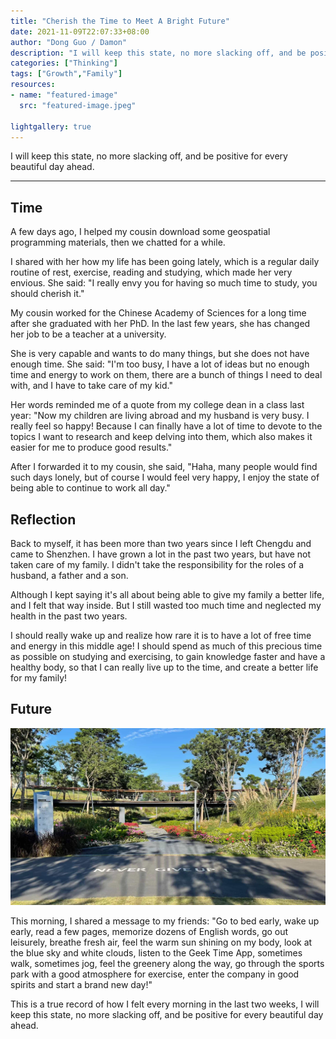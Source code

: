 ```yaml
---
title: "Cherish the Time to Meet A Bright Future"
date: 2021-11-09T22:07:33+08:00
author: "Dong Guo / Damon"
description: "I will keep this state, no more slacking off, and be positive for every beautiful day ahead."
categories: ["Thinking"]
tags: ["Growth","Family"]
resources:
- name: "featured-image"
  src: "featured-image.jpeg"

lightgallery: true
---
```


I will keep this state, no more slacking off, and be positive for every beautiful day ahead.

<!--more-->

---

## Time

A few days ago, I helped my cousin download some geospatial programming materials, then we chatted for a while.

I shared with her how my life has been going lately, which is a regular daily routine of rest, exercise, reading and studying, which made her very envious. She said: "I really envy you for having so much time to study, you should cherish it."

My cousin worked for the Chinese Academy of Sciences for a long time after she graduated with her PhD. In the last few years, she has changed her job to be a teacher at a university.

She is very capable and wants to do many things, but she does not have enough time. She said: "I'm too busy, I have a lot of ideas but no enough time and energy to work on them, there are a bunch of things I need to deal with, and I have to take care of my kid."

Her words reminded me of a quote from my college dean in a class last year: "Now my children are living abroad and my husband is very busy. I really feel so happy! Because I can finally have a lot of time to devote to the topics I want to research and keep delving into them, which also makes it easier for me to produce good results."

After I forwarded it to my cousin, she said, "Haha, many people would find such days lonely, but of course I would feel very happy, I enjoy the state of being able to continue to work all day."

## Reflection

Back to myself, it has been more than two years since I left Chengdu and came to Shenzhen. I have grown a lot in the past two years, but have not taken care of my family. I didn't take the responsibility for the roles of a husband, a father and a son.

Although I kept saying it's all about being able to give my family a better life, and I felt that way inside. But I still wasted too much time and neglected my health in the past two years.

I should really wake up and realize how rare it is to have a lot of free time and energy in this middle age! I should spend as much of this precious time as possible on studying and exercising, to gain knowledge faster and have a healthy body, so that I can really live up to the time, and create a better life for my family!

## Future

![sports_park](sports_park.jpeg)

This morning, I shared a message to my friends: "Go to bed early, wake up early, read a few pages, memorize dozens of English words, go out leisurely, breathe fresh air, feel the warm sun shining on my body, look at the blue sky and white clouds, listen to the Geek Time App, sometimes walk, sometimes jog, feel the greenery along the way, go through the sports park with a good atmosphere for exercise, enter the company in good spirits and start a brand new day!"

This is a true record of how I felt every morning in the last two weeks, I will keep this state, no more slacking off, and be positive for every beautiful day ahead.
